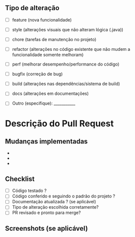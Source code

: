 ## Tipo de alteração
<!-- Marque a opção correspondente ao objetivo dessa PR -->
- [ ] feature (nova funcionalidade)
- [ ] style (alterações visuais que não alteram lógica (.java))
- [ ] chore (tarefas de manutenção no projeto) 
- [ ] refactor (alterações no código existente que não mudem a funcionalidade somente melhoram)
- [ ] perf (melhorar desempenho/performance do código)
- [ ] bugfix (correção de bug)
- [ ] build (alterações nas dependências/sistema de build)
- [ ] docs (alterações em documentações)
- [ ] Outro (especifique): ___________


# Descrição do Pull Request
<!-- Explique brevemente o que este PR faz. -->
 

## Mudanças implementadas
<!-- Liste as principais alterações que foram feitas e caminho do arquivo alterado (alteração -> /caminho) -->
- 
- 
- 


## Checklist
- [ ] Código testado ?
- [ ] Código conferido e seguindo o padrão do projeto ?
- [ ] Documentação atualizada ? (se aplicável)
- [ ] Tipo de alteração escolhida corretamente?
- [ ] PR revisado e pronto para merge?

## Screenshots (se aplicável)
<!-- Adicione imagens, GIFs ou capturas de tela -->
